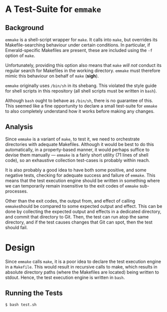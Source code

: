 # A Test-Suite for `emmake`

## Background

`emmake` is a shell-script wrapper for `make`. It calls into `make`,
but overrides its Makefile-searching behaviour under certain
conditions. In particular, if Emerald-specific Makefiles are present,
these are included using the `-f` option of `make`.

Unfortunately, providing this option also means that `make` _will not_
conduct its regular search for Makefiles in the working directory.
`emmake` must therefore mimic this behaviour on behalf of `make`
(**sigh**).

`emmake` originally uses `/bin/sh` in its shebang. This violated the
style guide for shell scripts in this repository (all shell scripts
must be written in `bash`).

Although `bash` ought to behave as `/bin/sh`, there is no guarantee of
this. This seemed like a fine opportunity to declare a small
test-suite for `emmake` to also completely understand how it works
before making any changes.

## Analysis

Since `emmake` is a variant of `make`, to test it, we need to
orchestrate directories with adequate Makefiles. Although it would be
best to do this automatically, in a property-based manner, it would
perhaps suffice to devise them manually — `emmake` is a fairly short
utility (71 lines of shell code), so an exhaustive collection
test-cases is probably within reach.

It is also probably a good idea to have both some positive, and some
negative tests, checking for adequate success and failure of `emmake`.
This means that the test execution engine should be written in
something where we can temporarily remain insensitive to the exit
codes of `emmake` sub-processes.

Other than the exit codes, the output from, and effect of calling
`emmake`should be compared to some expected output and effect. This
can be done by collecting the expected output and effects in a
dedicated directory, and commit that directory to Git. Then, the test
can run atop the same directory, and if the test causes changes that
Git can spot, then the test should fail.

# Design

Since `emmake` calls `make`, it is a poor idea to declare the test
execution engine in a `Makefile`. This would result in recursive calls
to make, which results in absolute directory paths (where the
Makefiles are located) being written to stdout. Hence, the test
execution engine is written in `bash`.

## Running the Tests

```
$ bash test.sh
```
